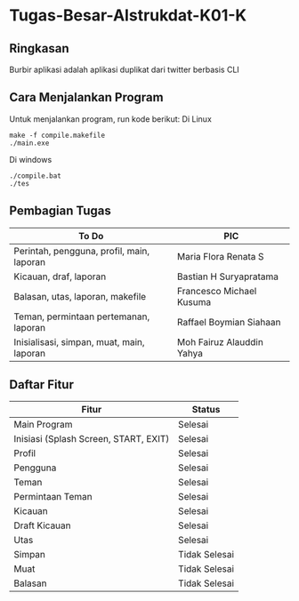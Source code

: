 # Tugas-Besar-Alstrukdat-K01-K

## Ringkasan
Burbir aplikasi adalah aplikasi duplikat dari twitter berbasis CLI

## Cara Menjalankan Program
Untuk menjalankan program, run kode berikut:
Di Linux
```
make -f compile.makefile
./main.exe
```

Di windows
```
./compile.bat
./tes
```

## Pembagian Tugas
|To Do|PIC|
|-----|---|
|Perintah, pengguna, profil, main, laporan|Maria Flora Renata S|
|Kicauan, draf, laporan|Bastian H Suryapratama|
|Balasan, utas, laporan, makefile|Francesco Michael Kusuma|
|Teman, permintaan pertemanan, laporan|Raffael Boymian Siahaan|
|Inisialisasi, simpan, muat, main, laporan|Moh Fairuz Alauddin Yahya|

## Daftar Fitur
|Fitur|Status|
|-----|------|
|Main Program|Selesai|
|Inisiasi (Splash Screen, START, EXIT)|Selesai|
|Profil|Selesai|
|Pengguna|Selesai|
|Teman|Selesai|
|Permintaan Teman|Selesai|
|Kicauan|Selesai|
|Draft Kicauan|Selesai|
|Utas|Selesai|
|Simpan|Tidak Selesai|
|Muat|Tidak Selesai|
|Balasan|Tidak Selesai|